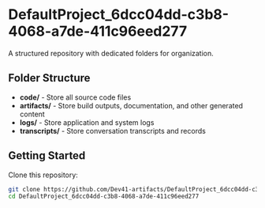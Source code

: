 # DefaultProject_6dcc04dd-c3b8-4068-a7de-411c96eed277
A structured repository with dedicated folders for organization.

## Folder Structure

- **code/** - Store all source code files
- **artifacts/** - Store build outputs, documentation, and other generated content
- **logs/** - Store application and system logs
- **transcripts/** - Store conversation transcripts and records

## Getting Started

Clone this repository:
```bash
git clone https://github.com/Dev41-artifacts/DefaultProject_6dcc04dd-c3b8-4068-a7de-411c96eed277
cd DefaultProject_6dcc04dd-c3b8-4068-a7de-411c96eed277
```

